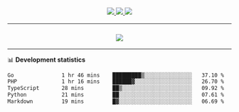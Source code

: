 <h3 align="center">
  <a href="https://github.com/hwalker928">
      <img src="https://img.shields.io/github/followers/hwalker928?label=Followers&style=for-the-badge&color=lightblue">
  </a>
  <a href="https://harryw.link/discord" alt="Discord">
      <img src="https://img.shields.io/discord/738451951758606336?label=discord&style=for-the-badge&color=lightblue"/>
  </a>
  <a href="https://harryw.link/sparked" alt="Sparked Host">
      <img src="https://img.shields.io/static/v1?label=Sponsor&message=Sparked%20Host&color=yellow&style=for-the-badge"/>
  </a>
</h3>

<hr>


<h3 align="center">
  <a href="https://github.com/hwalker928">
      <img src="https://github-profile-trophy.vercel.app/?username=hwalker928&no-bg=true&no-frame=true">
  </a>
</h3>


<hr>

📊 **Development statistics**

<!--START_SECTION:waka-->

```txt
Go               1 hr 46 mins    █████████▒░░░░░░░░░░░░░░░   37.10 %
PHP              1 hr 16 mins    ██████▓░░░░░░░░░░░░░░░░░░   26.70 %
TypeScript       28 mins         ██▒░░░░░░░░░░░░░░░░░░░░░░   09.92 %
Python           21 mins         ██░░░░░░░░░░░░░░░░░░░░░░░   07.61 %
Markdown         19 mins         █▓░░░░░░░░░░░░░░░░░░░░░░░   06.69 %
```

<!--END_SECTION:waka-->
